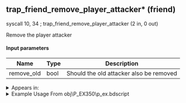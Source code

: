 ## trap_friend_remove_player_attacker* (friend)

syscall 10, 34 ; trap_friend_remove_player_attacker (2 in, 0 out)

Remove the player attacker

#### Input parameters
| Name | Type | Description
|------|------|------------
| remove_old   | bool   | Should the old attacker also be removed




<details>
	<summary>Appears in:</summary>
| filename | Entity (obj)
|----------|-------------
| obj\P_EX350\p_ex.bdscript       | ((P) Chicken Little)          

</details>

<details>
	<summary>Example Usage From obj\P_EX350\p_ex.bdscript</summary>
L8674:
 popToSp 0
 pushFromPSpVal 0
 syscall 2, 23 ; trap_btlobj_target (1 in, 1 out)
 syscall 1, 140 ; trap_target_is_exist (1 in, 1 out)
 jz L8704
 pushFromPSpVal 0
 syscall 2, 23 ; trap_btlobj_target (1 in, 1 out)
 gosub 4, L7603
 memcpyToSp 16, 16
 pushFromPSp 16
 fetchValue 4
 pushImm 1
 syscall 10, 34 ; trap_friend_remove_player_attacker (2 in, 0 out)
 jmp L8704
</details>

